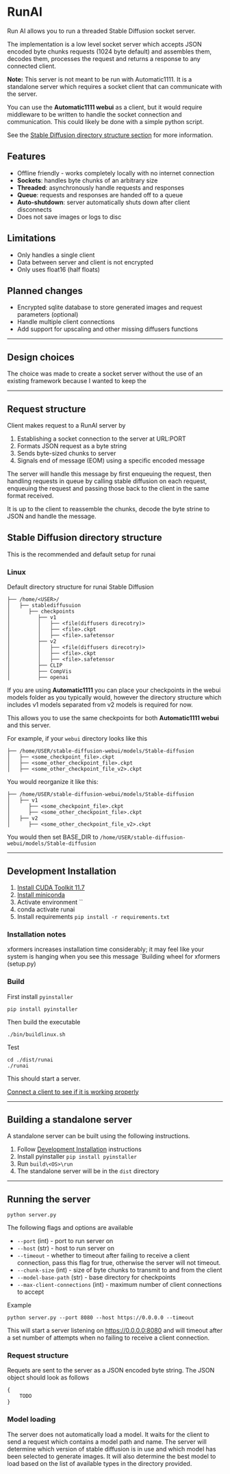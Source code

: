 # RunAI

Run AI allows you to run a threaded Stable Diffusion socket server.

The implementation is a low level socket server which accepts 
JSON encoded byte chunks requests (1024 byte default) and
assembles them, decodes them, processes the request and returns a
response to any connected client.

**Note:** This server is not meant to be run with Automatic1111. It is a standalone 
server which requires a socket client that can communicate with the server.

You can use the **Automatic1111 webui** as a client, but it would require
middleware to be written to handle the socket connection and communication.
This could likely be done with a simple python script.

See the [Stable Diffusion directory structure section](#stable-diffusion-directory-structure) for more information.

## Features

- Offline friendly - works completely locally with no internet connection
- **Sockets**: handles byte chunks of an arbitrary size
- **Threaded**: asynchronously handle requests and responses
- **Queue**: requests and responses are handed off to a queue
- **Auto-shutdown**: server automatically shuts down after client disconnects
- Does not save images or logs to disc

## Limitations

- Only handles a single client
- Data between server and client is not encrypted
- Only uses float16 (half floats)

## Planned changes

- Encrypted sqlite database to store generated images and request parameters (optional)
- Handle multiple client connections
- Add support for upscaling and other missing diffusers functions

---

## Design choices

The choice was made to create a socket server without the use of an existing
framework because I wanted to keep the

---

## Request structure

Client makes request to a RunAI server by

1. Establishing a socket connection to the server at URL:PORT
2. Formats JSON request as a byte string
3. Sends byte-sized chunks to server
4. Signals end of message (EOM) using a specific encoded message

The server will handle this message by first enqueuing the request, then handling requests in queue by calling stable 
diffusion on each request, enqueuing the request and passing those back to the client in the same format
received.

It is up to the client to reassemble the chunks, decode the byte strine to JSON 
and handle the message.

## Stable Diffusion directory structure


This is the recommended and default setup for runai

### Linux

Default directory structure for runai Stable Diffusion

```
├── /home/<USER>/
│   ├── stablediffusuion
│      ├── checkpoints
│         ├── v1
│         │   ├── <file(diffusers direcotry)>
│         │   ├── <file>.ckpt
│         │   ├── <file>.safetensor
│         ├── v2
│         │   ├── <file(diffusers direcotry)>
│         │   ├── <file>.ckpt
│         │   ├── <file>.safetensor
│         ├── CLIP
│         ├── CompVis
│         ├── openai
```

If you are using **Automatic1111** you can place your checkpoints in the
webui models folder as you typically would, however the directory structure
which includes v1 models separated from v2 models is required for now.

This allows you to use the same checkpoints for both **Automatic1111 webui**
and this server.

For example, if your `webui` directory looks like this

```
├── /home/USER/stable-diffusion-webui/models/Stable-diffusion
│   ├── <some_checkpoint_file>.ckpt
│   ├── <some_other_checkpoint_file>.ckpt
│   ├── <some_other_checkpoint_file_v2>.ckpt
```

You would reorganize it like this:

```
├── /home/USER/stable-diffusion-webui/models/Stable-diffusion
│   ├── v1
│      ├── <some_checkpoint_file>.ckpt
│      ├── <some_other_checkpoint_file>.ckpt
│   ├── v2
│      ├── <some_other_checkpoint_file_v2>.ckpt
```

You would then set BASE_DIR to `/home/USER/stable-diffusion-webui/models/Stable-diffusion`

---

## Development Installation

1. [Install CUDA Toolkit 11.7](https://developer.nvidia.com/cuda-11-7-0-download-archive?target_os=Linux&target_arch=x86_64)
2. [Install miniconda](https://docs.conda.io/en/latest/miniconda.html)
3. Activate environment ``
4. conda activate runai
5. Install requirements `pip install -r requirements.txt`

### Installation notes

xformers increases installation time considerably; it may feel like your system 
is hanging when you see this message `Building wheel for xformers (setup.py)

### Build

First install `pyinstaller`

`pip install pyinstaller`

Then build the executable

```
./bin/buildlinux.sh
```

Test

```
cd ./dist/runai
./runai
```

This should start a server. 

[Connect a client to see if it is working properly](https://github.com/w4ffl35/krita_stable_diffusion)

---

## Building a standalone server

A standalone server can be built using the following instructions.

1. Follow [Development Installation](#development-installation) instructions
2. Install pyinstaller `pip install pyinstaller`
3. Run `build\<OS>\run`
4. The standalone server will be in the `dist` directory

---

## Running the server

`python server.py`

The following flags and options are available

- `--port` (int) - port to run server on
- `--host` (str) - host to run server on
- `--timeout` - whether to timeout after failing to receive a client connection, pass this flag for true, otherwise the server will not timeout.
- `--chunk-size` (int) - size of byte chunks to transmit to and from the client
- `--model-base-path` (str) - base directory for checkpoints
- `--max-client-connections` (int) - maximum number of client connections to accept

Example

```
python server.py --port 8080 --host https://0.0.0.0 --timeout
```

This will start a server listening on https://0.0.0.0:8080 and will timeout 
after a set number of attempts when no failing to receive a client connection.

### Request structure

Requets are sent to the server as a JSON encoded byte string. The JSON object
should look as follows

```
{
    TODO
}
```

### Model loading

The server does not automatically load a model. It waits for the client to send 
a request which contains a model path and name. The server will determine which
version of stable diffusion is in use and  which model has been selected 
to generate images. It will also determine the best model to load based on
the list of available types in the directory provided.